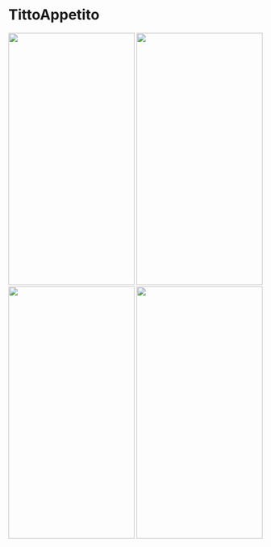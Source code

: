 # TittoAppetito

<img src="https://user-images.githubusercontent.com/108584428/199705858-1b8c90af-24d7-4e2d-b46a-5a9288917e8d.png" height="500" width="250" > <img src="https://user-images.githubusercontent.com/108584428/199705869-ed8e9b7c-e9f5-4aa1-86b6-fabd0b099a4b.png" height="500" width="250" > <img src="https://user-images.githubusercontent.com/108584428/199705876-3f3ef084-5ac4-4681-92cb-7ff551c011ec.png" height="500" width="250" > <img src="https://user-images.githubusercontent.com/108584428/199705883-67d868f3-6f47-4072-aa97-3170c671dc0f.png" height="500" width="250" >
